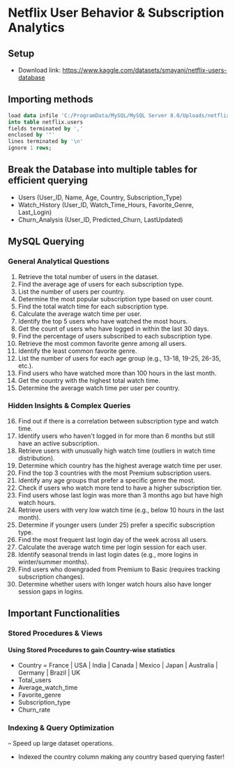 # Netflix User Behavior & Subscription Analytics

## Setup
- Download link: https://www.kaggle.com/datasets/smayanj/netflix-users-database
## Importing methods
```sql
load data infile 'C:/ProgramData/MySQL/MySQL Server 8.0/Uploads/netflix_users.csv'
into table netflix.users
fields terminated by ','
enclosed by '"'
lines terminated by '\n'
ignore 1 rows;
```

## Break the Database into multiple tables for efficient querying 
- Users (User_ID, Name, Age, Country, Subscription_Type)
- Watch_History (User_ID, Watch_Time_Hours, Favorite_Genre, Last_Login)
- Churn_Analysis (User_ID, Predicted_Churn, LastUpdated)

## MySQL Querying
### **General Analytical Questions**
1. Retrieve the total number of users in the dataset.  
2. Find the average age of users for each subscription type.  
3. List the number of users per country.  
4. Determine the most popular subscription type based on user count.  
5. Find the total watch time for each subscription type.  
6. Calculate the average watch time per user.  
7. Identify the top 5 users who have watched the most hours.  
8. Get the count of users who have logged in within the last 30 days.  
9. Find the percentage of users subscribed to each subscription type.  
10. Retrieve the most common favorite genre among all users.  
11. Identify the least common favorite genre.  
12. List the number of users for each age group (e.g., 13-18, 19-25, 26-35, etc.).  
13. Find users who have watched more than 100 hours in the last month.  
14. Get the country with the highest total watch time.  
15. Determine the average watch time per user per country.  

### **Hidden Insights & Complex Queries**
16. Find out if there is a correlation between subscription type and watch time.  
17. Identify users who haven't logged in for more than 6 months but still have an active subscription.  
18. Retrieve users with unusually high watch time (outliers in watch time distribution).  
19. Determine which country has the highest average watch time per user.  
20. Find the top 3 countries with the most Premium subscription users.  
21. Identify any age groups that prefer a specific genre the most.  
22. Check if users who watch more tend to have a higher subscription tier.  
23. Find users whose last login was more than 3 months ago but have high watch hours.  
24. Retrieve users with very low watch time (e.g., below 10 hours in the last month).  
25. Determine if younger users (under 25) prefer a specific subscription type.  
26. Find the most frequent last login day of the week across all users.  
27. Calculate the average watch time per login session for each user.  
28. Identify seasonal trends in last login dates (e.g., more logins in winter/summer months).  
29. Find users who downgraded from Premium to Basic (requires tracking subscription changes).  
30. Determine whether users with longer watch hours also have longer session gaps in logins.

## Important Functionalities
### **Stored Procedures & Views** 
#### Using Stored Procedures to gain Country-wise statistics
- Country = France | USA | India | Canada | Mexico | Japan | Australia | Germany | Brazil | UK
- Total_users
- Average_watch_time
- Favorite_genre
- Subscription_type
- Churn_rate

### **Indexing & Query Optimization**
– Speed up large dataset operations.
- Indexed the country column making any country based querying faster!
